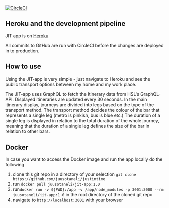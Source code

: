 [![CircleCI](https://circleci.com/gh/juusotaneli/justintime.svg?style=svg&circle-token=6b497b6e8478c7742bda3e2eeaaa91faf772c0e9)](https://circleci.com/gh/juusotaneli/justintime)

## Heroku and the development pipeline
JIT app is on [Heroku](https://justintime-app.herokuapp.com/)

All commits to GitHub are run with CircleCI before the changes are deployed in to production.

## How to use

Using the JIT-app is very simple - just navigate to Heroku and see the public transport options between my home and my work place.

The JIT-app uses GraphQL to fetch the Itinerary data from HSL's GraphQL-API. Displayed itineraries are updated every 30 seconds. In the main itinerary display, journeys are divided into legs based on the type of the transport method. The transport method decides the colour of the bar that represents a single leg (metro is pinkish, bus is blue etc.) The duration of a single leg is displayed in relation to the total duration of the whole journey, meaning that the duration of a single leg defines the size of the bar in relation to other bars.

## Docker

In case you want to access the Docker image and run the app locally do the following

1. clone this git repo in a directory of your selection `git clone https://github.com/juusotaneli/justintime`
2. run `docker pull juusotaneli/jit-app:1.0`
3. run`docker run -v ${PWD}:/app -v /app/node_modules -p 3001:3000 --rm juusotaneli/jit-app:1.0` in the root directory of the   cloned git repo
4. navigate to `http://localhost:3001` with your browser
